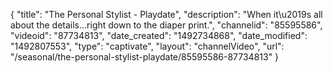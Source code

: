 {
    "title": "The Personal Stylist - Playdate",
    "description": "When it\u2019s all about the details...right down to the diaper print.",
    "channelid": "85595586",
    "videoid": "87734813",
    "date_created": "1492734868",
    "date_modified": "1492807553",
    "type": "captivate",
    "layout": "channelVideo",
    "url": "\/seasonal\/the-personal-stylist-playdate\/85595586-87734813"
}